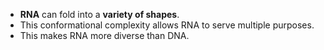 - **RNA** can fold into a **variety of shapes**.
- This conformational complexity allows RNA to serve multiple purposes.
- This makes RNA more diverse than DNA.